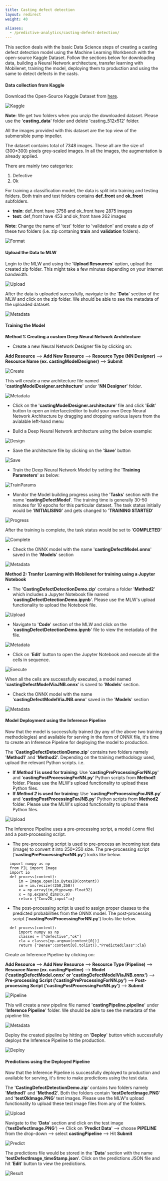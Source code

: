 ```yaml
---
title: Casting defect detection
layout: redirect
weight: 40

aliases:
  - /predictive-analytics/casting-defect-detection/
---
```


This section deals with the basic Data Science steps of creating a casting defect detection model using the Machine Learning Workbench with the open-source Kaggle Dataset. Follow the sections below for downloading data, building a Neural Network architecture, transfer learning with Mobilenet, training the model, deploying them to production and using the same to detect defects in the casts. 


#### Data collection from Kaggle

Download the Open-Source Kaggle Dataset from [here](https://www.kaggle.com/ravirajsinh45/real-life-industrial-dataset-of-casting-product).

![Kaggle](/images/zementis/castingDetection/mlw-casting-kaggle_data.png)

**Note**: We get two folders when you unzip the downloaded dataset. Please use the '**casting_data**' folder and delete 'casting_512x512' folder.

All the images provided with this dataset are the top view of the submersible pump impeller.

The dataset contains total of 7348 images. These all are the size of (300*300) pixels grey-scaled images. In all the images, the augmentation is already applied. 

There are mainly two categories:
1) Defective
2) Ok

For training a classification model, the data is split into training and testing folders. Both train and test folders contains **def_front** and **ok_front** subfolders.

* **train**: def_front have 3758 and ok_front have 2875 images
* **test**: def_front have 453 and ok_front have 262 images

**Note**: Change the name of 'test' folder to 'validation' and create a zip of these two folders (i.e. zip contaning **train** and **validation** folders). 

![Format](/images/zementis/castingDetection/mlw-casting-zip-format.png)


#### Upload the Data to MLW

Login to the MLW and using the '**Upload Resources**' option, upload the created zip folder. This might take a few minutes depending on your internet bandwidth.

![Upload](/images/zementis/castingDetection/mlw-casting-data-upload.png)

After the data is uploaded sucessfully, navigate to the '**Data**' section of the MLW and click on the zip folder. We should be able to see the metadata of the uploaded dataset.

![Metadata](/images/zementis/castingDetection/mlw-casting-data-metadata.png)


#### Training the Model

**Method 1: Creating a custom Deep Neural Network Architecture**  

* Create a new Neural Network Designer file by clicking on:

**Add Resource** --> **Add New Resource** --> **Resource Type (NN Designer)** --> **Resource Name (ex. castingModelDesigner)** --> **Submit**

![Create](/images/zementis/castingDetection/mlw-casting-method1-create-arch.png)

This will create a new architecture file named '**castingModelDesigner.architecture**' under '**NN Designer**' folder.

![Metadata](/images/zementis/castingDetection/mlw-casting-method1-arch-metadata.png)

* Click on the '**castingModelDesigner.architecture**' file and click '**Edit**' button to open an interface/editor to build your own Deep Neural Network Architecture by dragging and dropping various layers from the avialable left-hand menu

* Build a Deep Neural Network architecture using the below example:

![Design](/images/zementis/castingDetection/mlw-casting-method1-arch-design.gif)

* Save the architecture file by clicking on the '**Save**' button

![Save](/images/zementis/castingDetection/mlw-casting-method1-arch-save.png)

* Train the Deep Neural Network Model by setting the '**Training Parameters**' as below:

![TrainParams](/images/zementis/castingDetection/mlw-casting-method1-arch-training-params.png)

* Monitor the Model building progress using the '**Tasks**' section with the name '**castingDefectModel**'. The training time is generally 30-50 minutes for 10 epochs for this particular dataset. The task status initially would be '**INITIALISING**' and gets changed to '**TRAINING STARTED**'

![Progress](/images/zementis/castingDetection/mlw-casting-method1-model-progress.png)

After the training is complete, the task status would be set to '**COMPLETED**'

![Complete](/images/zementis/castingDetection/mlw-casting-method1-training-complete.png)

* Check the ONNX model with the name '**castingDefectModel.onnx**' saved in the '**Models**' section 

![Metadata](/images/zementis/castingDetection/mlw-casting-method1-model-metadata.png)

**Method 2: Tranfer Learning with Mobilenet for training using a Jupyter Notebook**

* The '**CastingDefectDetectionDemo.zip**' contains a folder '**Method2**' which includes a Jupyter Notebook file named '**castingDefectDetectionDemo.ipynb**'. Please use the MLW's upload functionality to upload the Notebook file. 

![Upload](/images/zementis/castingDetection/mlw-casting-method2-upload.png)

* Navigate to '**Code**' section of the MLW and click on the '**castingDefectDetectionDemo.ipynb**' file to view the metadata of the file. 

![Metadata](/images/zementis/castingDetection/mlw-casting-method2_metadata.png)

* Click on '**Edit**' button to open the Jupyter Notebook and execute all the cells in sequence.

![Execute](/images/zementis/castingDetection/mlw-casting-method2-execute.png)

When all the cells are successfully executed, a model named '**castingDefectModelViaJNB.onnx**' is saved to '**Models**' section.

* Check the ONNX model with the name '**castingDefectModelViaJNB.onnx**' saved in the '**Models**' section 

![Metadata](/images/zementis/castingDetection/mlw-casting-method2-model-metadata.png)


#### Model Deployment using the Inference Pipeline

Now that the model is successfully trained (by any of the above two training methodologies) and available for serving in the form of ONNX file, it's time to create an Inference Pipeline for deploying the model to production. 

The '**CastingDefectDetectionDemo.zip**' contains two folders namely '**Method1**' and '**Method2**'. Depending on the training methodology used, upload the relevant Python scripts. i.e.
* **If ***Method 1*** is used for training**: Use '**castingPreProcessingForNN.py**' and '**castingPostProcessingForNN.py**' Python scripts from **Method1** folder. Please use the MLW's upload functionality to upload these Python files.
* **If ***Method 2*** is used for training**: Use '**castingPreProcessingForJNB.py**' and '**castingPostProcessingForJNB.py**' Python scripts from **Method2** folder. Please use the MLW's upload functionality to upload these Python files.

![Upload](/images/zementis/castingDetection/mlw-casting-script-upload.png)

The Inference Pipeline uses a pre-processing script, a model (.onnx file) and a post-processing script.

* The pre-processing script is used to pre-process an incoming test data (image) to convert it into 250*250 size. The pre-processing script ('**castingPreProcessingForNN.py**') looks like below.

```
  import numpy as np
  from PIL import Image
  import io
  def process(content):
      im = Image.open(io.BytesIO(content))
      im = im.resize((250,250))
      x = np.array(im,dtype=np.float32)
      x = np.expand_dims(x,0)
      return {"Conv2D_input":x}
```

* The post-processing script is used to assign proper classes to the predicted probabilities from the ONNX model. The post-processing script ('**castingPostProcessingForNN.py**') looks like below.

```
  def process(content):
      import numpy as np
      classes = ["defective","ok"]
      cla = classes[np.argmax(content[0])]
      return {"Dense":content[0].tolist(),"PredictedClass":cla}
```

Create an Inference Pipeline by clicking on:

**Add Resource** --> **Add New Resource** --> **Resource Type (Pipeline)** --> **Resource Name (ex. castingPipeline)** --> **Model ('castingDefectModel.onnx' or 'castingDefectModelViaJNB.onnx')** --> **Pre-processing Script ('castingPreProcessingForNN.py')** --> **Post-processing Script ('castingPostProcessingForNN.py')** --> **Submit**

![Pipeline](/images/zementis/castingDetection/mlw-casting-create-pipeline.png)

This will create a new pipeline file named '**castingPipeline.pipeline**' under '**Inference Pipeline**' folder. We should be able to see the metadata of the pipeline file.

![Metadata](/images/zementis/castingDetection/mlw-casting-pipeline-metadata.png)

Deploy the created pipeline by hitting on '**Deploy**' button which successfully deploys the Inference Pipeline to the production. 

![Deploy](/images/zementis/castingDetection/mlw-casting-pipeline-deploy.png)


#### Predictions using the Deployed Pipeline

Now that the Inference Pipeline is successfully deployed to production and available for serving, it's time to make predictions using the test data. 

The '**CastingDefectDetectionDemo.zip**' contains two folders namely '**Method1**' and '**Method2**'. Both the folders contain '**testDefectImage.PNG**' and '**testOkImage.PNG**' test images. Please use the MLW's upload functionality to upload these test image files from any of the folders.

![Upload](/images/zementis/castingDetection/mlw-casting-image-upload.png)

Navigate to the '**Data**' section and click on the test image ('**testDefectImage.PNG**') --> Click on '**Predict Data**' --> choose **PIPELINE** from the drop-down --> select **castingPipeline** --> Hit **Submit**

![Predict](/images/zementis/castingDetection/mlw-casting-prediction-pipeline.png)

The predictions file would be stored in the '**Data**' section with the name '**testDefectImage_timeStamp.json**'. Click on the predictions JSON file and hit '**Edit**' button to view the predictions. 

![Result](/images/zementis/castingDetection/mlw-casting-prediction-result.png)

